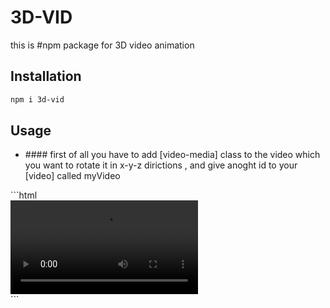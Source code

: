 # 3D-VID
this is #npm package for 3D video animation 

## Installation

```bash
npm i 3d-vid
```

## Usage
 <ul>
   <li>#### first of all you have to add [video-media] class to the video which you want to rotate it in x-y-z dirictions , and give anoght id to your [video] called myVideo </li>
   </ul>
```html
<div class="video-media">
   <video  id="myVideo" >
     <source src="VideoPath.mp4">
  </video>
</div>
```
  
